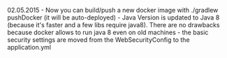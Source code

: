 02.05.2015
    - Now you can build/push a new docker image with 
    ./gradlew pushDocker (it will be auto-deployed)
    - Java Version is updated to Java 8 (because it's faster and a 
    few libs require java8). There are no drawbacks because docker allows
    to run java 8 even on old machines
    - the basic security settings are moved from the WebSecurityConfig to 
    the application.yml